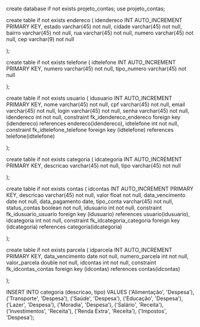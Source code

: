 create database if not exists projeto_contas;
use projeto_contas;

create table if not exists endereco (
    idendereco INT AUTO_INCREMENT PRIMARY KEY,
    estado varchar(45) not null,
    cidade varchar(45) not null,
	bairro varchar(45) not null,
    rua varchar(45) not null,
    numero varchar(45) not null,
    cep varchar(9) not null

);

create table if not exists telefone (
    idtelefone INT AUTO_INCREMENT PRIMARY KEY,
    numero varchar(45) not null,
    tipo_numero varchar(45) not null

);

create table if not exists usuario (
    idusuario INT AUTO_INCREMENT PRIMARY KEY,
    nome varchar(45) not null,
    cpf varchar(45) not null,
	email varchar(45) not null,
    login varchar(45) not null,
    senha varchar(45) not null,
    idendereco int not null,
    constraint fk_idendereco_endereco foreign key (idendereco)
	references endereco(idendereco),
    idtelefone int not null,
    constraint fk_idtelefone_telefone foreign key (idtelefone)
	references telefone(idtelefone)

);


create table if not exists categoria (
    idcategoria INT AUTO_INCREMENT PRIMARY KEY,
    descricao varchar(45) not null,
    tipo varchar(45) not null

);

create table if not exists contas (
    idcontas INT AUTO_INCREMENT PRIMARY KEY,
    descricao varchar(45) not null,
    valor float not null,
	data_vencimento date not null,
    data_pagamento date,
    tipo_conta varchar(45) not null,
	status_contas boolean not null,
    idusuario int not null,
    constraint fk_idusuario_usuario foreign key (idusuario)
	references usuario(idusuario),
    idcategoria int not null,
    constraint fk_idcategoria_categoria foreign key (idcategoria)
	references categoria(idcategoria)

);

create table if not exists parcela (
    idparcela INT AUTO_INCREMENT PRIMARY KEY,
    data_vencimento date not null,
    numero_parcela int not null,
	valor_parcela double not null,
    idcontas int not null,
    constraint fk_idcontas_contas foreign key (idcontas)
	references contas(idcontas)

);



INSERT INTO categoria (descricao, tipo) VALUES 
('Alimentação', 'Despesa'),
('Transporte', 'Despesa'),
('Saúde', 'Despesa'),
('Educação', 'Despesa'),
('Lazer', 'Despesa'),
('Moradia', 'Despesa'),
('Salário', 'Receita'),
('Investimentos', 'Receita'),
('Renda Extra', 'Receita'),
('Impostos', 'Despesa');

